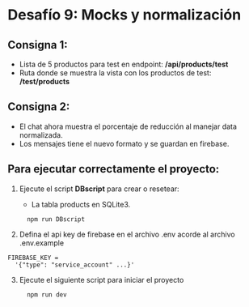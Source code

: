 # Desafío 9: Mocks y normalización

## Consigna 1:

- Lista de 5 productos para test en endpoint: **/api/products/test**
- Ruta donde se muestra la vista con los productos de test: **/test/products**

## Consigna 2:

- El chat ahora muestra el porcentaje de reducción al manejar data normalizada.
- Los mensajes tiene el nuevo formato y se guardan en firebase.

## Para ejecutar correctamente el proyecto:

1. Ejecute el script **DBscript** para crear o resetear:

   - La tabla products en SQLite3.

   ```
     npm run DBscript
   ```

2. Defina el api key de firebase en el archivo .env acorde al archivo .env.example

```
FIREBASE_KEY =
  '{"type": "service_account" ...}'

```

3. Ejecute el siguiente script para iniciar el proyecto

   ```
     npm run dev
   ```
